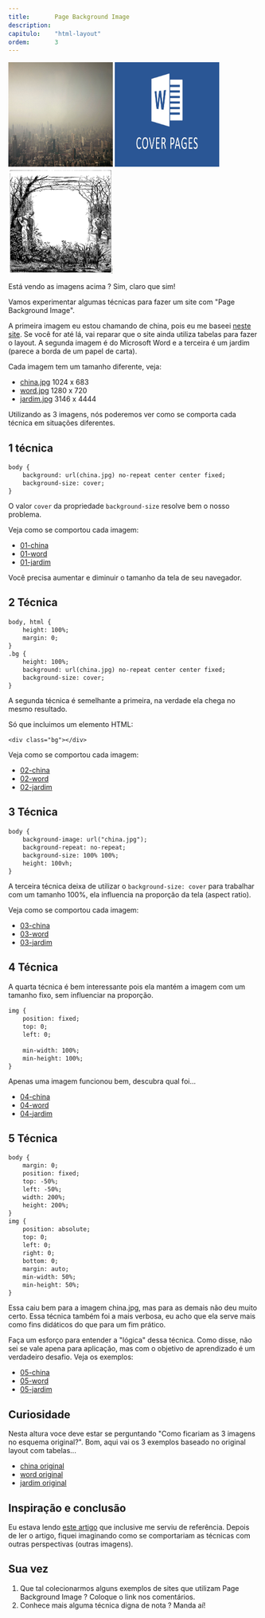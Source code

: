 ```yaml
---
title:       Page Background Image
description:
capitulo:    "html-layout"
ordem:       3
---
```


<img src="china.jpg" alt="" style="width: 15em; height: 15em; margin-top: 2px"/>
<img src="word.jpg" alt="" style="width: 15em; height: 15em; margin-top: 2px"/>
<img src="jardim.jpg" alt="" style="width: 15em; height: 15em; margin-top: 2px"/>

Está vendo as imagens acima ? Sim, claro que sim!

Vamos experimentar algumas técnicas para fazer um site com "Page Background Image".

A primeira imagem eu estou chamando de china, pois eu me baseei [neste site](http://ringvemedia.com/). Se você
for até lá, vai reparar que o site ainda utiliza tabelas para fazer o layout.  A segunda imagem é do Microsoft Word
e a terceira é um jardim (parece a borda de um papel de carta).

Cada imagem tem um tamanho diferente, veja:

- [china.jpg](china.jpg) 1024 x 683
- [word.jpg](word.jpg) 1280 x 720
- [jardim.jpg](jardim.jpg) 3146 x 4444

Utilizando as 3 imagens, nós poderemos ver como se comporta cada técnica em situações diferentes.



## 1 técnica

    body {
        background: url(china.jpg) no-repeat center center fixed;
        background-size: cover;
    }

O valor `cover` da propriedade `background-size` resolve bem o nosso problema.

Veja como se comportou cada imagem:

- [01-china](01-china.html)
- [01-word](01-word.html)
- [01-jardim](01-jardim.html)

Você precisa aumentar e diminuir o tamanho da tela de seu navegador.



## 2 Técnica

    body, html {
        height: 100%;
        margin: 0;
    }
    .bg {
        height: 100%;
        background: url(china.jpg) no-repeat center center fixed;
        background-size: cover;
    }

A segunda técnica é semelhante a primeira, na verdade ela chega no mesmo resultado.

Só que incluimos um elemento HTML:

    <div class="bg"></div>

Veja como se comportou cada imagem:

- [02-china](02-china.html)
- [02-word](02-word.html)
- [02-jardim](02-jardim.html)



## 3 Técnica

    body {
        background-image: url("china.jpg");
        background-repeat: no-repeat;
        background-size: 100% 100%;
        height: 100vh;
    }

A terceira técnica deixa de utilizar o `background-size: cover` para trabalhar com um tamanho 100%, ela influencia na
proporção da tela (aspect ratio).

Veja como se comportou cada imagem:

- [03-china](03-china.html)
- [03-word](03-word.html)
- [03-jardim](03-jardim.html)



## 4 Técnica

A quarta técnica é bem interessante pois ela mantém a imagem com um tamanho fixo, sem influenciar na proporção.

    img {
        position: fixed;
        top: 0;
        left: 0;

        min-width: 100%;
        min-height: 100%;
    }

Apenas uma imagem funcionou bem, descubra qual foi...

- [04-china](04-china.html)
- [04-word](04-word.html)
- [04-jardim](04-jardim.html)


## 5 Técnica

    body {
        margin: 0;
        position: fixed;
        top: -50%;
        left: -50%;
        width: 200%;
        height: 200%;
    }
    img {
        position: absolute;
        top: 0;
        left: 0;
        right: 0;
        bottom: 0;
        margin: auto;
        min-width: 50%;
        min-height: 50%;
    }

Essa caiu bem para a imagem china.jpg, mas para as demais não deu muito certo. Essa técnica também foi a mais verbosa,
eu acho que ela serve mais como fins didáticos do que para um fim prático.

Faça um esforço para entender a "lógica" dessa técnica. Como disse, não sei se vale apena para aplicação, mas com o
objetivo de aprendizado é um verdadeiro desafio. Veja os exemplos:

- [05-china](05-china.html)
- [05-word](05-word.html)
- [05-jardim](05-jardim.html)


## Curiosidade

Nesta altura voce deve estar se perguntando "Como ficariam as 3 imagens no esquema original?". Bom, aqui vai os 3
exemplos baseado no original layout com tabelas...


- [china original](original/)
- [word original](original/word.html)
- [jardim original](original/jardim.html)


## Inspiração e conclusão

Eu estava lendo [este artigo](https://css-tricks.com/perfect-full-page-background-image/) que inclusive me serviu de
referência. Depois de ler o artigo, fiquei imaginando como se comportariam as técnicas com outras perspectivas (outras imagens).


## Sua vez

1. Que tal colecionarmos alguns exemplos de sites que utilizam Page Background Image ?
   Coloque o link nos comentários.
2. Conhece mais alguma técnica digna de nota ? Manda aí!
